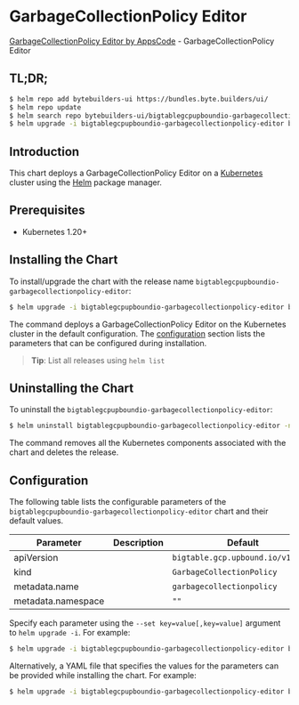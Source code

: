 # GarbageCollectionPolicy Editor

[GarbageCollectionPolicy Editor by AppsCode](https://byte.builders) - GarbageCollectionPolicy Editor

## TL;DR;

```bash
$ helm repo add bytebuilders-ui https://bundles.byte.builders/ui/
$ helm repo update
$ helm search repo bytebuilders-ui/bigtablegcpupboundio-garbagecollectionpolicy-editor --version=v0.4.18
$ helm upgrade -i bigtablegcpupboundio-garbagecollectionpolicy-editor bytebuilders-ui/bigtablegcpupboundio-garbagecollectionpolicy-editor -n default --create-namespace --version=v0.4.18
```

## Introduction

This chart deploys a GarbageCollectionPolicy Editor on a [Kubernetes](http://kubernetes.io) cluster using the [Helm](https://helm.sh) package manager.

## Prerequisites

- Kubernetes 1.20+

## Installing the Chart

To install/upgrade the chart with the release name `bigtablegcpupboundio-garbagecollectionpolicy-editor`:

```bash
$ helm upgrade -i bigtablegcpupboundio-garbagecollectionpolicy-editor bytebuilders-ui/bigtablegcpupboundio-garbagecollectionpolicy-editor -n default --create-namespace --version=v0.4.18
```

The command deploys a GarbageCollectionPolicy Editor on the Kubernetes cluster in the default configuration. The [configuration](#configuration) section lists the parameters that can be configured during installation.

> **Tip**: List all releases using `helm list`

## Uninstalling the Chart

To uninstall the `bigtablegcpupboundio-garbagecollectionpolicy-editor`:

```bash
$ helm uninstall bigtablegcpupboundio-garbagecollectionpolicy-editor -n default
```

The command removes all the Kubernetes components associated with the chart and deletes the release.

## Configuration

The following table lists the configurable parameters of the `bigtablegcpupboundio-garbagecollectionpolicy-editor` chart and their default values.

|     Parameter      | Description |                   Default                    |
|--------------------|-------------|----------------------------------------------|
| apiVersion         |             | <code>bigtable.gcp.upbound.io/v1beta1</code> |
| kind               |             | <code>GarbageCollectionPolicy</code>         |
| metadata.name      |             | <code>garbagecollectionpolicy</code>         |
| metadata.namespace |             | <code>""</code>                              |


Specify each parameter using the `--set key=value[,key=value]` argument to `helm upgrade -i`. For example:

```bash
$ helm upgrade -i bigtablegcpupboundio-garbagecollectionpolicy-editor bytebuilders-ui/bigtablegcpupboundio-garbagecollectionpolicy-editor -n default --create-namespace --version=v0.4.18 --set apiVersion=bigtable.gcp.upbound.io/v1beta1
```

Alternatively, a YAML file that specifies the values for the parameters can be provided while
installing the chart. For example:

```bash
$ helm upgrade -i bigtablegcpupboundio-garbagecollectionpolicy-editor bytebuilders-ui/bigtablegcpupboundio-garbagecollectionpolicy-editor -n default --create-namespace --version=v0.4.18 --values values.yaml
```
